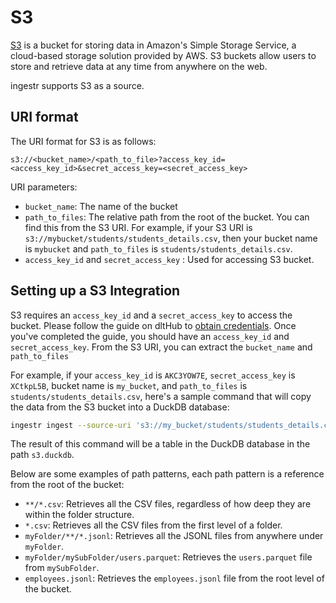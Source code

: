 # S3

[S3](https://aws.amazon.com/s3/) is a bucket for storing data in Amazon's Simple Storage Service, a cloud-based storage solution provided by AWS. S3 buckets allow users to store and retrieve data at any time from anywhere on the web.

ingestr supports S3 as a source.

## URI format

The URI format for S3 is as follows:

```plaintext
s3://<bucket_name>/<path_to_file>?access_key_id=<access_key_id>&secret_access_key=<secret_access_key>
```

URI parameters:

- `bucket_name`: The name of the bucket
- `path_to_files`: The relative path from the root of the bucket. You can find this from the S3 URI. For example, if your S3 URI is `s3://mybucket/students/students_details.csv`, then your bucket name is `mybucket` and `path_to_files` is `students/students_details.csv`.
- `access_key_id` and `secret_access_key` : Used for accessing S3 bucket.

## Setting up a S3 Integration

S3 requires an `access_key_id` and a `secret_access_key` to access the bucket. Please follow the guide on dltHub to [obtain credentials](https://dlthub.com/docs/dlt-ecosystem/verified-sources/filesystem/basic#get-credentials). Once you've completed the guide, you should have an `access_key_id` and `secret_access_key`. From the S3 URI, you can extract the `bucket_name` and `path_to_files`

For example, if your `access_key_id` is `AKC3YOW7E`, `secret_access_key` is `XCtkpL5B`, bucket name is `my_bucket`, and `path_to_files` is `students/students_details.csv`, here's a sample command that will copy the data from the S3 bucket into a DuckDB database:

```sh
ingestr ingest --source-uri 's3://my_bucket/students/students_details.csv?access_key_id=AKC3YOW7E&secret_access_key=XCtkpL5B' --source-table 'students_details' --dest-uri duckdb:///dest.duckdb --dest-table 'dest.students_details'
```

The result of this command will be a table in the DuckDB database in the path `s3.duckdb`.

Below are some examples of path patterns, each path pattern is a reference from the root of the bucket:

- `**/*.csv`: Retrieves all the CSV files, regardless of how deep they are within the folder structure.
- `*.csv`: Retrieves all the CSV files from the first level of a folder.
- `myFolder/**/*.jsonl`: Retrieves all the JSONL files from anywhere under `myFolder`.
- `myFolder/mySubFolder/users.parquet`: Retrieves the `users.parquet` file from `mySubFolder`.
- `employees.jsonl`: Retrieves the `employees.jsonl` file from the root level of the bucket.
